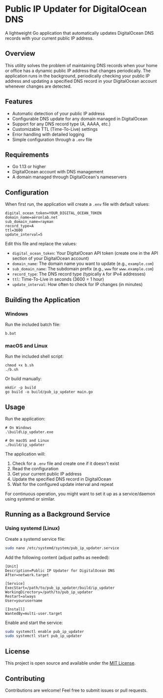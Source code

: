 # Public IP Updater for DigitalOcean DNS

A lightweight Go application that automatically updates DigitalOcean DNS records with your current public IP address.

## Overview

This utility solves the problem of maintaining DNS records when your home or office has a dynamic public IP address that changes periodically. The application runs in the background, periodically checking your public IP address and updating a specified DNS record in your DigitalOcean account whenever changes are detected.

## Features

- Automatic detection of your public IP address
- Configurable DNS update for any domain managed in DigitalOcean
- Support for any DNS record type (A, AAAA, etc.)
- Customizable TTL (Time-To-Live) settings
- Error handling with detailed logging
- Simple configuration through a `.env` file

## Requirements

- Go 1.13 or higher
- DigitalOcean account with DNS management
- A domain managed through DigitalOcean's nameservers

## Configuration

When first run, the application will create a `.env` file with default values:

```
digital_ocean_token=YOUR_DIGITAL_OCEAN_TOKEN
domain_name=aeronlab.net
sub_domain_name=rayman
record_type=A
ttl=3600
update_interval=5
```

Edit this file and replace the values:

- `digital_ocean_token`: Your DigitalOcean API token (create one in the API section of your DigitalOcean account)
- `domain_name`: The domain name you want to update (e.g., `example.com`)
- `sub_domain_name`: The subdomain prefix (e.g., `www` for `www.example.com`)
- `record_type`: The DNS record type (typically `A` for IPv4 addresses)
- `ttl`: Time-To-Live in seconds (3600 = 1 hour)
- `update_interval`: How often to check for IP changes (in minutes)

## Building the Application

### Windows
Run the included batch file:
```
b.bat
```

### macOS and Linux
Run the included shell script:
```
chmod +x b.sh
./b.sh
```

Or build manually:
```
mkdir -p build
go build -o build/pub_ip_updater main.go
```

## Usage

Run the application:

```
# On Windows
.\build\ip_updater.exe

# On macOS and Linux
./build/ip_updater
```

The application will:
1. Check for a `.env` file and create one if it doesn't exist
2. Read the configuration
3. Get your current public IP address
4. Update the specified DNS record in DigitalOcean
5. Wait for the configured update interval and repeat

For continuous operation, you might want to set it up as a service/daemon using systemd or similar.

## Running as a Background Service

### Using systemd (Linux)

Create a systemd service file:

```bash
sudo nano /etc/systemd/system/pub_ip_updater.service
```

Add the following content (adjust paths as needed):

```
[Unit]
Description=Public IP Updater for DigitalOcean DNS
After=network.target

[Service]
ExecStart=/path/to/pub_ip_updater/build/ip_updater
WorkingDirectory=/path/to/pub_ip_updater
Restart=always
User=yourusername

[Install]
WantedBy=multi-user.target
```

Enable and start the service:

```bash
sudo systemctl enable pub_ip_updater
sudo systemctl start pub_ip_updater
```

## License

This project is open source and available under the [MIT License](LICENSE).

## Contributing

Contributions are welcome! Feel free to submit issues or pull requests.
